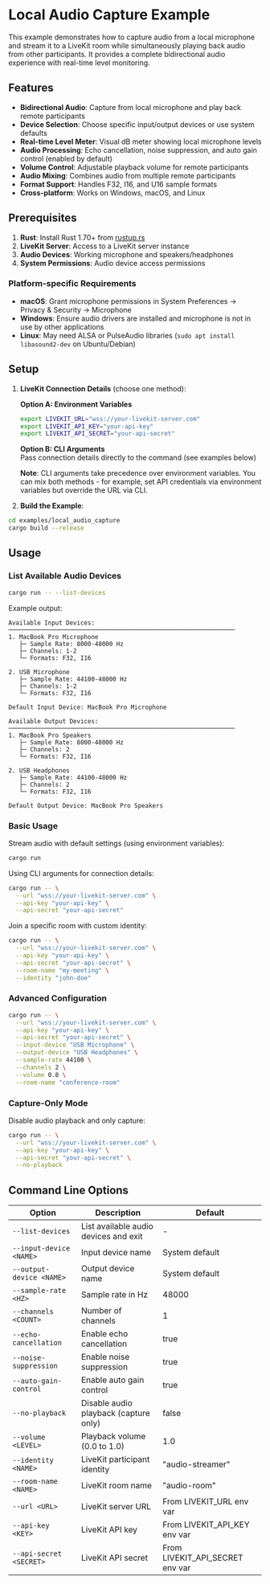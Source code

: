 # Local Audio Capture Example

This example demonstrates how to capture audio from a local microphone and stream it to a LiveKit room while simultaneously playing back audio from other participants. It provides a complete bidirectional audio experience with real-time level monitoring.

## Features

- **Bidirectional Audio**: Capture from local microphone and play back remote participants
- **Device Selection**: Choose specific input/output devices or use system defaults
- **Real-time Level Meter**: Visual dB meter showing local microphone levels
- **Audio Processing**: Echo cancellation, noise suppression, and auto gain control (enabled by default)
- **Volume Control**: Adjustable playback volume for remote participants
- **Audio Mixing**: Combines audio from multiple remote participants
- **Format Support**: Handles F32, I16, and U16 sample formats
- **Cross-platform**: Works on Windows, macOS, and Linux

## Prerequisites

1. **Rust**: Install Rust 1.70+ from [rustup.rs](https://rustup.rs/)
2. **LiveKit Server**: Access to a LiveKit server instance
3. **Audio Devices**: Working microphone and speakers/headphones
4. **System Permissions**: Audio device access permissions

### Platform-specific Requirements

- **macOS**: Grant microphone permissions in System Preferences → Privacy & Security → Microphone
- **Windows**: Ensure audio drivers are installed and microphone is not in use by other applications
- **Linux**: May need ALSA or PulseAudio libraries (`sudo apt install libasound2-dev` on Ubuntu/Debian)

## Setup

1. **LiveKit Connection Details** (choose one method):

   **Option A: Environment Variables**
   ```bash
   export LIVEKIT_URL="wss://your-livekit-server.com"
   export LIVEKIT_API_KEY="your-api-key"
   export LIVEKIT_API_SECRET="your-api-secret"
   ```

   **Option B: CLI Arguments**  
   Pass connection details directly to the command (see examples below)

   **Note**: CLI arguments take precedence over environment variables. You can mix both methods - for example, set API credentials via environment variables but override the URL via CLI.

2. **Build the Example**:

```bash
cd examples/local_audio_capture
cargo build --release
```

## Usage

### List Available Audio Devices

```bash
cargo run -- --list-devices
```

Example output:
```
Available Input Devices:
───────────────────────────────────────────────────────────────
1. MacBook Pro Microphone
   ├─ Sample Rate: 8000-48000 Hz
   ├─ Channels: 1-2
   └─ Formats: F32, I16

2. USB Microphone
   ├─ Sample Rate: 44100-48000 Hz
   ├─ Channels: 1-2
   └─ Formats: F32, I16

Default Input Device: MacBook Pro Microphone

Available Output Devices:
───────────────────────────────────────────────────────────────
1. MacBook Pro Speakers
   ├─ Sample Rate: 8000-48000 Hz
   ├─ Channels: 2
   └─ Formats: F32, I16

2. USB Headphones
   ├─ Sample Rate: 44100-48000 Hz
   ├─ Channels: 2
   └─ Formats: F32, I16

Default Output Device: MacBook Pro Speakers
```

### Basic Usage

Stream audio with default settings (using environment variables):

```bash
cargo run
```

Using CLI arguments for connection details:

```bash
cargo run -- \
  --url "wss://your-livekit-server.com" \
  --api-key "your-api-key" \
  --api-secret "your-api-secret"
```

Join a specific room with custom identity:

```bash
cargo run -- \
  --url "wss://your-livekit-server.com" \
  --api-key "your-api-key" \
  --api-secret "your-api-secret" \
  --room-name "my-meeting" \
  --identity "john-doe"
```

### Advanced Configuration

```bash
cargo run -- \
  --url "wss://your-livekit-server.com" \
  --api-key "your-api-key" \
  --api-secret "your-api-secret" \
  --input-device "USB Microphone" \
  --output-device "USB Headphones" \
  --sample-rate 44100 \
  --channels 2 \
  --volume 0.8 \
  --room-name "conference-room"
```

### Capture-Only Mode

Disable audio playback and only capture:

```bash
cargo run -- \
  --url "wss://your-livekit-server.com" \
  --api-key "your-api-key" \
  --api-secret "your-api-secret" \
  --no-playback
```

## Command Line Options

| Option | Description | Default |
|--------|-------------|---------|
| `--list-devices` | List available audio devices and exit | - |
| `--input-device <NAME>` | Input device name | System default |
| `--output-device <NAME>` | Output device name | System default |
| `--sample-rate <HZ>` | Sample rate in Hz | 48000 |
| `--channels <COUNT>` | Number of channels | 1 |
| `--echo-cancellation` | Enable echo cancellation | true |
| `--noise-suppression` | Enable noise suppression | true |
| `--auto-gain-control` | Enable auto gain control | true |
| `--no-playback` | Disable audio playback (capture only) | false |
| `--volume <LEVEL>` | Playback volume (0.0 to 1.0) | 1.0 |
| `--identity <NAME>` | LiveKit participant identity | "audio-streamer" |
| `--room-name <NAME>` | LiveKit room name | "audio-room" |
| `--url <URL>` | LiveKit server URL | From LIVEKIT_URL env var |
| `--api-key <KEY>` | LiveKit API key | From LIVEKIT_API_KEY env var |
| `--api-secret <SECRET>` | LiveKit API secret | From LIVEKIT_API_SECRET env var |
